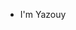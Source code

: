 - I'm Yazouy
<!---
yazouy/yazouy is a ✨ special ✨ repository because its `README.md` (this file) appears on your GitHub profile.
You can click the Preview link to take a look at your changes.
--->
